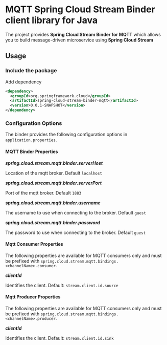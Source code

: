 # MQTT Spring Cloud Stream Binder client library for Java

The project provides **Spring Cloud Stream Binder for MQTT** which allows you to build message-driven
microservice using **Spring Cloud Stream**

## Usage


### Include the package
Add dependency
```xml
<dependency>
  <groupId>org.springframework.cloud</groupId>
  <artifactId>spring-cloud-stream-binder-mqtt</artifactId>
  <version>0.0.1-SNAPSHOT</version>
</dependency>
```

### Configuration Options

The binder provides the following configuration options in `application.properties`.

#### MQTT Binder Properties ####

**_spring.cloud.stream.mqtt.binder.serverHost_**

Location of the mqtt broker. Default `localhost`

**_spring.cloud.stream.mqtt.binder.serverPort_**

Port of the mqtt broker. Default `1883`

**_spring.cloud.stream.mqtt.binder.username_**

The username to use when connecting to the broker. Default `guest`

**_spring.cloud.stream.mqtt.binder.password_**

The password to use when connecting to the broker. Default `guest`

#### Mqtt Consumer Properties ####

The following properties are available for MQTT consumers only and must be prefixed with `spring.cloud.stream.mqtt.bindings.<channelName>.consumer.`

**_clientId_**

Identifies the client. Default: `stream.client.id.source`

#### Mqtt Producer Properties ####

The following properties are available for MQTT consumers only and must be prefixed with `spring.cloud.stream.mqtt.bindings.<channelName>.producer.`

**_clientId_**

Identifies the client. Default: `stream.client.id.sink`
